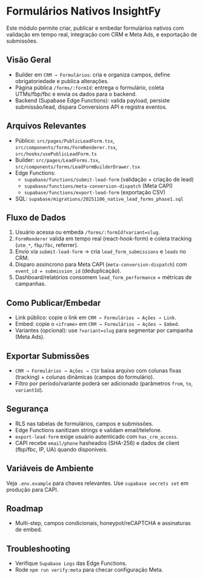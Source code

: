 # Formulários Nativos InsightFy

Este módulo permite criar, publicar e embedar formulários nativos com validação em tempo real, integração com CRM e Meta Ads, e exportação de submissões.

## Visão Geral
- Builder em `CRM → Formulários`: cria e organiza campos, define obrigatoriedade e publica alterações.
- Página pública `/forms/:formId`: entrega o formulário, coleta UTMs/fbp/fbc e envia os dados para o backend.
- Backend (Supabase Edge Functions): valida payload, persiste submissão/lead, dispara Conversions API e registra eventos.

## Arquivos Relevantes
- Público: `src/pages/PublicLeadForm.tsx`, `src/components/forms/FormRenderer.tsx`, `src/hooks/usePublicLeadForm.ts`
- Builder: `src/pages/LeadForms.tsx`, `src/components/forms/LeadFormBuilderDrawer.tsx`
- Edge Functions:
  - `supabase/functions/submit-lead-form` (validação + criação de lead)
  - `supabase/functions/meta-conversion-dispatch` (Meta CAPI)
  - `supabase/functions/export-lead-form` (exportação CSV)
- SQL: `supabase/migrations/20251106_native_lead_forms_phase1.sql`

## Fluxo de Dados
1. Usuário acessa ou embeda `/forms/:formId?variant=slug`.
2. `FormRenderer` valida em tempo real (react-hook-form) e coleta tracking (`utm_*`, `fbp/fbc`, referrer).
3. Envio via `submit-lead-form` → cria `lead_form_submissions` e `leads` no CRM.
4. Disparo assíncrono para Meta CAPI (`meta-conversion-dispatch`) com `event_id = submission_id` (deduplicação).
5. Dashboard/relatórios consomem `lead_form_performance` + métricas de campanhas.

## Como Publicar/Embedar
- Link público: copie o link em `CRM → Formulários → Ações → Link`.
- Embed: copie o `<iframe>` em `CRM → Formulários → Ações → Embed`.
- Variantes (opcional): use `?variant=slug` para segmentar por campanha (Meta Ads).

## Exportar Submissões
- `CRM → Formulários → Ações → CSV` baixa arquivo com colunas fixas (tracking) + colunas dinâmicas (campos do formulário).
- Filtro por período/variante poderá ser adicionado (parâmetros `from`, `to`, `variantId`).

## Segurança
- RLS nas tabelas de formulários, campos e submissões.
- Edge Functions sanitizam strings e validam email/telefone.
- `export-lead-form` exige usuário autenticado com `has_crm_access`.
- CAPI recebe `email/phone` hasheados (SHA-256) e dados de client (fbp/fbc, IP, UA) quando disponíveis.

## Variáveis de Ambiente
Veja `.env.example` para chaves relevantes. Use `supabase secrets set` em produção para CAPI.

## Roadmap
- Multi-step, campos condicionais, honeypot/reCAPTCHA e assinaturas de embed.

## Troubleshooting
- Verifique `Supabase Logs` das Edge Functions.
- Rode `npm run verify:meta` para checar configuração Meta.

